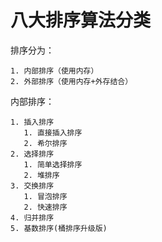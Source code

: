 # 八大排序算法分类

排序分为：

```
1. 内部排序（使用内存）
2. 外部排序（使用内存+外存结合）
```

内部排序：

```
1. 插入排序
   1. 直接插入排序
   2. 希尔排序
2. 选择排序
   1. 简单选择排序
   2. 堆排序
3. 交换排序
   1. 冒泡排序
   2. 快速排序
4. 归并排序
5. 基数排序(桶排序升级版)

```



 



